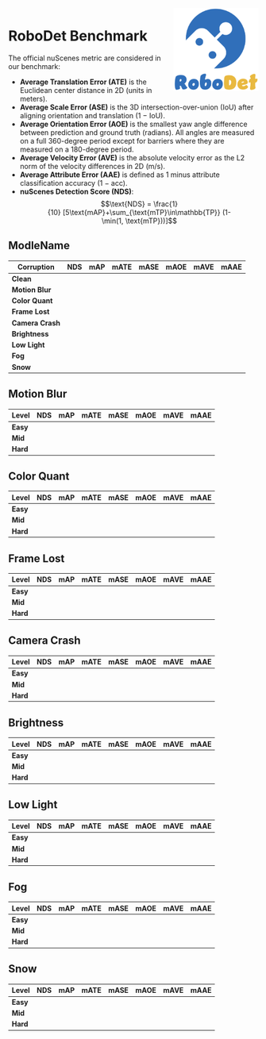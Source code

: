 <img src="../figs/logo.png" align="right" width="34%">

# RoboDet Benchmark

The official nuScenes metric are considered in our benchmark:

- **Average Translation Error (ATE)** is the Euclidean center distance in 2D (units in meters). 
- **Average Scale Error (ASE)** is the 3D intersection-over-union (IoU) after aligning orientation and translation (1 − IoU).
- **Average Orientation Error (AOE)** is the smallest yaw angle difference between prediction and ground truth (radians). All angles are measured on a full 360-degree period except for barriers where they are measured on a 180-degree period.
- **Average Velocity Error (AVE)** is the absolute velocity error as the L2 norm of the velocity differences in 2D (m/s).
- **Average Attribute Error (AAE)** is defined as 1 minus attribute classification accuracy (1 − acc).
- **nuScenes Detection Score (NDS)**: $$\text{NDS} = \frac{1}{10} [5\text{mAP}+\sum_{\text{mTP}\in\mathbb{TP}} (1-\min(1, \text{mTP}))]$$

## ModleName

| **Corruption** | **NDS** | **mAP** | **mATE** | **mASE** | **mAOE** | **mAVE** | **mAAE** |
| ------- | ------- |------- | ------- | ------- |------- | ------- | ------- |
| **Clean** |  |  |  |  |  |  |  |
| **Motion Blur** |  |  |  |  |  |  |  |
| **Color Quant** |  |  |  |  |  |  |  |
| **Frame Lost** |  |  |  |  |  |  |  |
| **Camera Crash** |  |  |  |  |  |  |  |
| **Brightness** |  |  |  |  |  |  |  |
| **Low Light** |  |  |  |  |  |  |  |
| **Fog** |  |  |  |  |  |  |  |
| **Snow** |  |  |  |  |  |  |  |

## Motion Blur

| **Level** | **NDS** | **mAP** | **mATE** | **mASE** | **mAOE** | **mAVE** | **mAAE** |
| ------- | ------- |------- | ------- | ------- |------- | ------- | ------- |
| **Easy** |  |  |  |  |  |  |  |
| **Mid** |  |  |  |  |  |  |  |
| **Hard** |  |  |  |  |  |  |  |

## Color Quant

| **Level** | **NDS** | **mAP** | **mATE** | **mASE** | **mAOE** | **mAVE** | **mAAE** |
| ------- | ------- |------- | ------- | ------- |------- | ------- | ------- |
| **Easy** |  |  |  |  |  |  |  |
| **Mid** |  |  |  |  |  |  |  |
| **Hard** |  |  |  |  |  |  |  |

## Frame Lost

| **Level** | **NDS** | **mAP** | **mATE** | **mASE** | **mAOE** | **mAVE** | **mAAE** |
| ------- | ------- |------- | ------- | ------- |------- | ------- | ------- |
| **Easy** |  |  |  |  |  |  |  |
| **Mid** |  |  |  |  |  |  |  |
| **Hard** |  |  |  |  |  |  |  |

## Camera Crash

| **Level** | **NDS** | **mAP** | **mATE** | **mASE** | **mAOE** | **mAVE** | **mAAE** |
| ------- | ------- |------- | ------- | ------- |------- | ------- | ------- |
| **Easy** |  |  |  |  |  |  |  |
| **Mid** |  |  |  |  |  |  |  |
| **Hard** |  |  |  |  |  |  |  |

## Brightness

| **Level** | **NDS** | **mAP** | **mATE** | **mASE** | **mAOE** | **mAVE** | **mAAE** |
| ------- | ------- |------- | ------- | ------- |------- | ------- | ------- |
| **Easy** |  |  |  |  |  |  |  |
| **Mid** |  |  |  |  |  |  |  |
| **Hard** |  |  |  |  |  |  |  |

## Low Light

| **Level** | **NDS** | **mAP** | **mATE** | **mASE** | **mAOE** | **mAVE** | **mAAE** |
| ------- | ------- |------- | ------- | ------- |------- | ------- | ------- |
| **Easy** |  |  |  |  |  |  |  |
| **Mid** |  |  |  |  |  |  |  |
| **Hard** |  |  |  |  |  |  |  |

## Fog

| **Level** | **NDS** | **mAP** | **mATE** | **mASE** | **mAOE** | **mAVE** | **mAAE** |
| ------- | ------- |------- | ------- | ------- |------- | ------- | ------- |
| **Easy** |  |  |  |  |  |  |  |
| **Mid** |  |  |  |  |  |  |  |
| **Hard** |  |  |  |  |  |  |  |

## Snow

| **Level** | **NDS** | **mAP** | **mATE** | **mASE** | **mAOE** | **mAVE** | **mAAE** |
| ------- | ------- |------- | ------- | ------- |------- | ------- | ------- |
| **Easy** |  |  |  |  |  |  |  |
| **Mid** |  |  |  |  |  |  |  |
| **Hard** |  |  |  |  |  |  |  |

